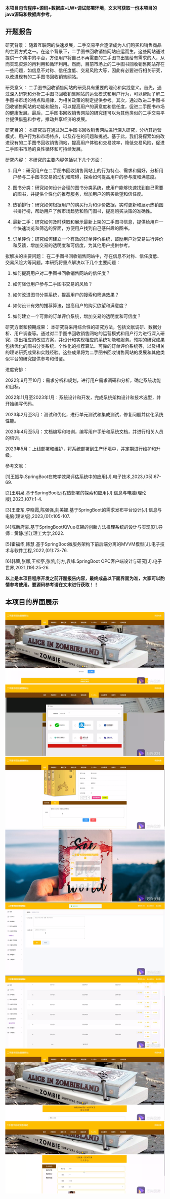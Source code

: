 ****本项目包含程序+源码+数据库+LW+调试部署环境，文末可获取一份本项目的java源码和数据库参考。****

## ******开题报告******

研究背景：
随着互联网的快速发展，二手交易平台逐渐成为人们购买和销售商品的主要方式之一。在这个背景下，二手图书回收销售网站应运而生。这些网站通过提供一个集中的平台，方便用户将自己不再需要的二手图书出售给有需求的人，从而实现资源的再利用和循环利用。然而，目前市场上的二手图书回收销售网站存在一些问题，如信息不对称、信任度低、交易风险大等，因此有必要进行相关研究，以改进现有的二手图书回收销售网站。

研究意义：
二手图书回收销售网站的研究具有重要的理论和实践意义。首先，通过深入研究和分析二手图书回收销售网站的运营模式和用户行为，可以帮助了解二手图书市场的特点和规律，为相关政策的制定提供参考。其次，通过改进二手图书回收销售网站的功能和服务，可以提高用户的满意度和信任度，促进二手图书市场的健康发展。最后，二手图书回收销售网站的研究还可以为其他类似的二手交易平台提供借鉴和参考，推动共享经济的发展。

研究目的：
本研究旨在通过对二手图书回收销售网站进行深入研究，分析其运营模式、用户行为和市场特点，以及存在的问题和挑战。基于此，我们将探索如何改进现有的二手图书回收销售网站，提高用户体验和交易效率，降低交易风险，促进二手图书市场的良性循环和可持续发展。

研究内容： 本研究的主要内容包括以下几个方面：

  1. 用户：研究用户在二手图书回收销售网站上的行为特点、需求和偏好，分析用户参与二手图书交易的动机和障碍，探索如何提高用户的参与度和满意度。

  2. 图书分类：研究如何设计合理的图书分类系统，使用户能够快速找到自己需要的图书，并提供个性化的推荐服务，增加用户的购买欲望和信任度。

  3. 热销排行：研究如何根据用户的购买行为和评价数据，实时更新和展示热销图书排行榜，帮助用户了解市场趋势和热门图书，提高购买决策的准确性。

  4. 最新二手：研究如何及时获取和展示最新上架的二手图书信息，提供给用户一个快速浏览和筛选的界面，方便用户找到自己感兴趣的图书。

  5. 订单评价：研究如何建立一个有效的订单评价系统，鼓励用户对交易进行评价和反馈，增加交易的透明度和可信度，为其他用户提供参考。

拟解决的主要问题： 在二手图书回收销售网站中，存在信息不对称、信任度低、交易风险大等问题。本研究将重点解决以下几个主要问题：

  1. 如何提高用户对二手图书回收销售网站的信任度？

  2. 如何降低用户参与二手图书交易的风险？

  3. 如何改进图书分类系统，提高用户的搜索和筛选效果？

  4. 如何设计有效的推荐算法，提高用户的购买欲望和满意度？

  5. 如何建立一个可靠的订单评价系统，增加交易的透明度和可信度？

研究方案和预期成果：
本研究将采用综合性的研究方法，包括文献调研、数据分析、用户调查等。通过对二手图书回收销售网站的运营模式和用户行为进行深入研究，提出相应的改进方案，并设计和实现相应的系统功能和服务。预期的研究成果包括优化的图书分类系统、个性化的推荐算法、可靠的订单评价系统等，以及相关的理论研究成果和实践经验。这些成果将为二手图书回收销售网站的发展和其他类似平台的研究提供参考和借鉴。

进度安排：

2022年9月至10月：需求分析和规划，进行用户需求调研和分析，确定系统功能和目标。

2022年11月至2023年1月：系统设计和开发，完成系统架构设计和技术选型，并开始编写代码。

2023年2月至3月：测试和优化，进行单元测试和集成测试，修复问题并优化系统性能。

2023年4月至5月：文档编写和培训，编写用户手册和系统文档，并进行相关人员的培训。

2023年5月：上线部署和维护，将系统部署到生产环境中，并定期进行维护和升级。

参考文献：

[1]王振华.SpringBoot在教学效果评估系统中的应用[J].电子技术,2023,(05):67-69.

[2]王明泉.基于SpringBoot远程热部署的探索和应用[J].信息与电脑(理论版),2023,(07):1-4.

[3]王亚东,李晓霞,陈强强,剡美娜.基于SpringBoot的需求发布平台设计[J].信息与电脑(理论版),2023,(01):105-107.

[4]陈新府豪.基于SpringBoot和Vue框架的创新方法推理系统的设计与实现[D].导师：黄静.浙江理工大学,2022.

[5]霍福华,韩慧.基于SpringBoot微服务架构下前后端分离的MVVM模型[J].电子技术与软件工程,2022,(01):73-76.

[6]韩策,张娜,王松亭,张凯,何方,袁峰.SpringBoot OPC客户端设计与研究[J].电子世界,2021,(19):25-26.

****以上是本项目程序开发之前开题报告内容，最终成品以下面界面为准，大家可以酌情参考使用。要源码参考请在文末进行获取！！****

## ******本项目的界面展示******

![](./res/6c6e61c5672e40598d3f1fdc04cb6516.png)![](./res/52e0d95bc9684b448fcd0c35c0a16cd9.png)![](./res/9f7ff6e5f0e144b38117810433bdec9a.png)![](./res/8cbc41a968d54cf38bddbcab0e52a400.png)![](./res/e3f73f8eff6d48acac5a392cca06b3c3.png)![](./res/3f1a0508ec164ca69f9dcb85ea3c7e45.png)![](./res/74725f406e834ab8b579aa9269c9802e.png)![](./res/c02d268db280495393ce46c97396918d.png)


